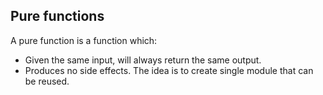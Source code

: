 ## Pure functions

A pure function is a function which:

- Given the same input, will always return the same output.
- Produces no side effects.
  The idea is to create single module that can be reused.
